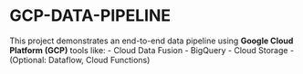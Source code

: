 # GCP-DATA-PIPELINE
This project demonstrates an end-to-end data pipeline using **Google Cloud Platform (GCP)** tools like: - Cloud Data Fusion - BigQuery - Cloud Storage - (Optional: Dataflow, Cloud Functions)
